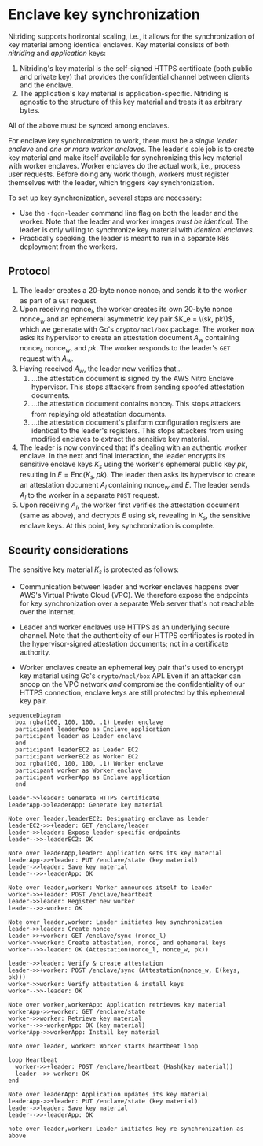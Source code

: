 # Enclave key synchronization

Nitriding supports horizontal scaling, i.e., it allows for the synchronization
of key material among identical enclaves.  Key material consists of both
_nitriding_ and _application_ keys:

1. Nitriding's key material is the self-signed HTTPS certificate (both public
   and private key) that provides the confidential channel between clients and
   the enclave.
2. The application's key material is application-specific.  Nitriding is
   agnostic to the structure of this key material and treats it as arbitrary
   bytes.

All of the above must be synced among enclaves.

For enclave key synchronization to work, there must be a _single leader
enclave_ and _one or more worker enclaves_.  The leader's sole job is to
create key material and make itself available for synchronizing this key
material with worker enclaves.  Worker enclaves do the actual work, i.e.,
process user requests.  Before doing any work though, workers must register
themselves with the leader, which triggers key synchronization.

To set up key synchronization, several steps are necessary:

* Use the `-fqdn-leader` command line flag on both the leader and the worker.
  Note that the leader and worker images _must be identical_.  The leader is
  only willing to synchronize key material with _identical enclaves_.
* Practically speaking, the leader is meant to run in a separate k8s deployment
  from the workers.

## Protocol

1. The leader creates a 20-byte nonce $\textrm{nonce}_l$ and sends it to the
   worker as part of a `GET` request.
2. Upon receiving $\textrm{nonce}_l$, the worker creates its own 20-byte nonce
   $\textrm{nonce}_w$ and an ephemeral asymmetric key pair $K_e = \(sk, pk\)$,
   which we generate with Go's `crypto/nacl/box` package. The worker now asks
   its hypervisor to create an attestation document $A_w$ containing
   $\textrm{nonce}_l$, $\textrm{nonce}_w$, and $pk$. The worker responds to the
   leader's `GET` request with $A_w$.
3. Having received $A_w$, the leader now verifies that...
   1. ...the attestation document is signed by the AWS Nitro Enclave hypervisor.
      This stops attackers from sending spoofed attestation documents.
   2. ...the attestation document contains $\textrm{nonce}_l$. This stops
      attackers from replaying old attestation documents.
   3. ...the attestation document's platform configuration registers are
      identical to the leader's registers. This stops attackers from using
      modified enclaves to extract the sensitive key material.
4. The leader is now convinced that it's dealing with an authentic worker
   enclave. In the next and final interaction, the leader encrypts its sensitive
   enclave keys $K_s$ using the worker's ephemeral public key $pk$, resulting in
   $E = \textrm{Enc}(K_s, pk)$. The leader then asks its hypervisor to create an
   attestation document $A_l$ containing $\textrm{nonce}_w$ and $E$. The leader
   sends $A_l$ to the worker in a separate `POST` request.
6. Upon receiving $A_l$, the worker first verifies the attestation document
   (same as above), and decrypts $E$ using $sk$, revealing in $K_s$, the
   sensitive enclave keys. At this point, key synchronization is complete.

## Security considerations

The sensitive key material $K_s$ is protected as follows:

* Communication between leader and worker enclaves happens over AWS's Virtual
  Private Cloud (VPC).  We therefore expose the endpoints for key
  synchronization over a separate Web server that's not reachable over the
  Internet.

* Leader and worker enclaves use HTTPS as an underlying secure channel.  Note
  that the authenticity of our HTTPS certificates is rooted in the
  hypervisor-signed attestation documents; not in a certificate authority.

* Worker enclaves create an ephemeral key pair that's used to encrypt key
  material using Go's `crypto/nacl/box` API.  Even if an attacker can snoop on
  the VPC network _and_ compromise the confidentiality of our HTTPS connection,
  enclave keys are still protected by this ephemeral key pair.

```mermaid
sequenceDiagram
  box rgba(100, 100, 100, .1) Leader enclave
  participant leaderApp as Enclave application
  participant leader as Leader enclave
  end
  participant leaderEC2 as Leader EC2
  participant workerEC2 as Worker EC2
  box rgba(100, 100, 100, .1) Worker enclave
  participant worker as Worker enclave
  participant workerApp as Enclave application
  end

leader->>leader: Generate HTTPS certificate
leaderApp->>leaderApp: Generate key material

Note over leader,leaderEC2: Designating enclave as leader
leaderEC2->>+leader: GET /enclave/leader
leader->>leader: Expose leader-specific endpoints
leader-->>-leaderEC2: OK

Note over leaderApp,leader: Application sets its key material
leaderApp->>+leader: PUT /enclave/state (key material)
leader->>leader: Save key material
leader-->>-leaderApp: OK

Note over leader,worker: Worker announces itself to leader
worker->>+leader: POST /enclave/heartbeat
leader->>leader: Register new worker
leader-->>-worker: OK

Note over leader,worker: Leader initiates key synchronization
leader->>leader: Create nonce
leader->>+worker: GET /enclave/sync (nonce_l)
worker->>worker: Create attestation, nonce, and ephemeral keys
worker-->>-leader: OK (Attestation(nonce_l, nonce_w, pk))

leader->>leader: Verify & create attestation
leader->>+worker: POST /enclave/sync (Attestation(nonce_w, E(keys, pk)))
worker->>worker: Verify attestation & install keys
worker-->>-leader: OK

Note over worker,workerApp: Application retrieves key material
workerApp->>+worker: GET /enclave/state
worker->>worker: Retrieve key material
worker-->>-workerApp: OK (key material)
workerApp->>workerApp: Install key material

Note over leader, worker: Worker starts heartbeat loop

loop Heartbeat
  worker->>+leader: POST /enclave/heartbeat (Hash(key material))
  leader-->>-worker: OK
end

Note over leaderApp: Application updates its key material
leaderApp->>+leader: PUT /enclave/state (key material)
leader->>leader: Save key material
leader-->>-leaderApp: OK

note over leader,worker: Leader initiates key re-synchronization as above
```